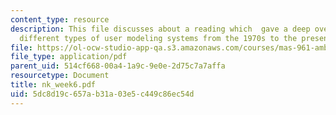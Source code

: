 ```yaml
---
content_type: resource
description: This file discusses about a reading which  gave a deep overview of many
  different types of user modeling systems from the 1970s to the present.
file: https://ol-ocw-studio-app-qa.s3.amazonaws.com/courses/mas-961-ambient-intelligence-spring-2005/5dc8d19c657ab31a03e5c449c86ec54d_nk_week6.pdf
file_type: application/pdf
parent_uid: 514cf668-00a4-1a9c-9e0e-2d75c7a7affa
resourcetype: Document
title: nk_week6.pdf
uid: 5dc8d19c-657a-b31a-03e5-c449c86ec54d
---
```

